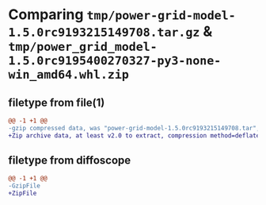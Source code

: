 # Comparing `tmp/power-grid-model-1.5.0rc9193215149708.tar.gz` & `tmp/power_grid_model-1.5.0rc9195400270327-py3-none-win_amd64.whl.zip`

## filetype from file(1)

```diff
@@ -1 +1 @@
-gzip compressed data, was "power-grid-model-1.5.0rc9193215149708.tar", last modified: Tue Jun 27 12:07:47 2023, max compression
+Zip archive data, at least v2.0 to extract, compression method=deflate
```

## filetype from diffoscope

```diff
@@ -1 +1 @@
-GzipFile
+ZipFile
```

